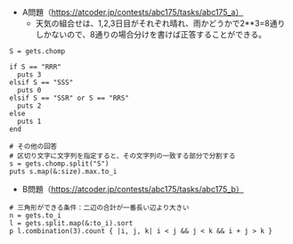 - A問題（https://atcoder.jp/contests/abc175/tasks/abc175_a）
  - 天気の組合せは、1,2,3日目がそれぞれ晴れ、雨かどうかで2**3=8通りしかないので、8通りの場合分けを書けば正答することができる。


```
S = gets.chomp

if S == "RRR"
  puts 3
elsif S == "SSS"
  puts 0
elsif S == "SSR" or S == "RRS"
  puts 2
else
  puts 1
end

# その他の回答
# 区切り文字に文字列を指定すると、その文字列の一致する部分で分割する
s = gets.chomp.split("S")
puts s.map(&:size).max.to_i
```

- B問題（https://atcoder.jp/contests/abc175/tasks/abc175_b）
```
# 三角形ができる条件：二辺の合計が一番長い辺より大きい
n = gets.to_i
l = gets.split.map(&:to_i).sort
p l.combination(3).count { |i, j, k| i < j && j < k && i + j > k }
```
